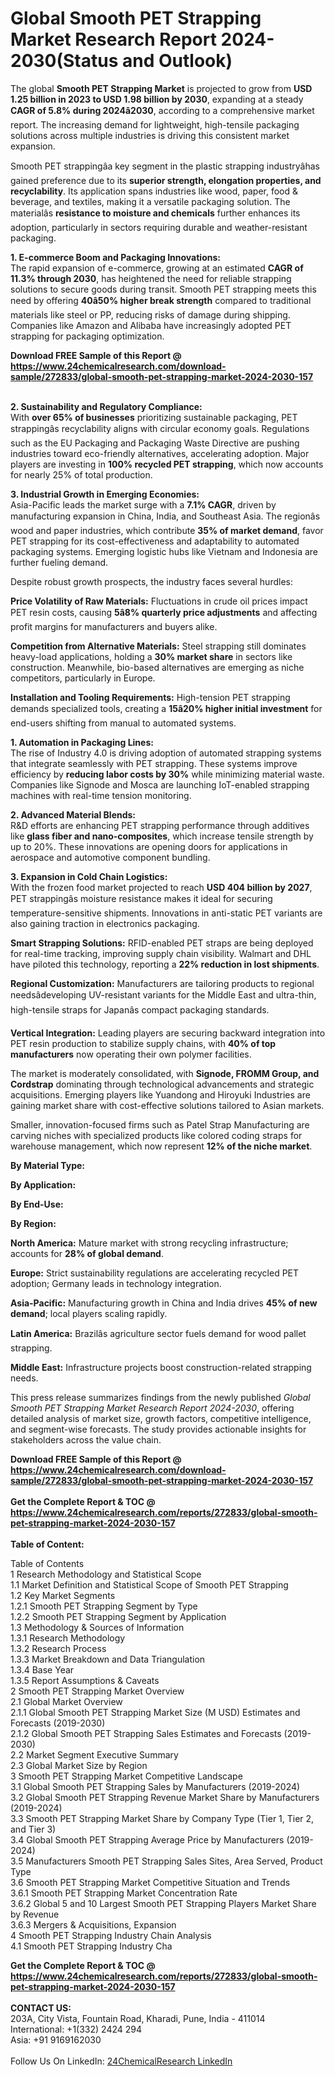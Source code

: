 <h1>Global Smooth PET Strapping Market Research Report 2024-2030(Status and Outlook)</h1><p>The global <strong>Smooth PET Strapping Market</strong> is projected to grow from <strong>USD 1.25 billion in 2023 to USD 1.98 billion by 2030</strong>, expanding at a steady <strong>CAGR of 5.8% during 2024â2030</strong>, according to a comprehensive market report. The increasing demand for lightweight, high-tensile packaging solutions across multiple industries is driving this consistent market expansion.</p><p>Smooth PET strappingâa key segment in the plastic strapping industryâhas gained preference due to its <strong>superior strength, elongation properties, and recyclability</strong>. Its application spans industries like wood, paper, food &amp; beverage, and textiles, making it a versatile packaging solution. The materialâs <strong>resistance to moisture and chemicals</strong> further enhances its adoption, particularly in sectors requiring durable and weather-resistant packaging.</p><p><strong>1. E-commerce Boom and Packaging Innovations:</strong><br>
The rapid expansion of e-commerce, growing at an estimated <strong>CAGR of 11.3% through 2030</strong>, has heightened the need for reliable strapping solutions to secure goods during transit. Smooth PET strapping meets this need by offering <strong>40â50% higher break strength</strong> compared to traditional materials like steel or PP, reducing risks of damage during shipping. Companies like Amazon and Alibaba have increasingly adopted PET strapping for packaging optimization.</p><div><b>Download FREE Sample of this Report @ 
            <a href="https://www.24chemicalresearch.com/download-sample/272833/global-smooth-pet-strapping-market-2024-2030-157">
            https://www.24chemicalresearch.com/download-sample/272833/global-smooth-pet-strapping-market-2024-2030-157</a></b></div><br><p><strong>2. Sustainability and Regulatory Compliance:</strong><br>
With <strong>over 65% of businesses</strong> prioritizing sustainable packaging, PET strappingâs recyclability aligns with circular economy goals. Regulations such as the EU Packaging and Packaging Waste Directive are pushing industries toward eco-friendly alternatives, accelerating adoption. Major players are investing in <strong>100% recycled PET strapping</strong>, which now accounts for nearly 25% of total production.</p><p><strong>3. Industrial Growth in Emerging Economies:</strong><br>
Asia-Pacific leads the market surge with a <strong>7.1% CAGR</strong>, driven by manufacturing expansion in China, India, and Southeast Asia. The regionâs wood and paper industries, which contribute <strong>35% of market demand</strong>, favor PET strapping for its cost-effectiveness and adaptability to automated packaging systems. Emerging logistic hubs like Vietnam and Indonesia are further fueling demand.</p><p>Despite robust growth prospects, the industry faces several hurdles:</p><p><strong>Price Volatility of Raw Materials:</strong> Fluctuations in crude oil prices impact PET resin costs, causing <strong>5â8% quarterly price adjustments</strong> and affecting profit margins for manufacturers and buyers alike.</p><p><strong>Competition from Alternative Materials:</strong> Steel strapping still dominates heavy-load applications, holding a <strong>30% market share</strong> in sectors like construction. Meanwhile, bio-based alternatives are emerging as niche competitors, particularly in Europe.</p><p><strong>Installation and Tooling Requirements:</strong> High-tension PET strapping demands specialized tools, creating a <strong>15â20% higher initial investment</strong> for end-users shifting from manual to automated systems.</p><p><strong>1. Automation in Packaging Lines:</strong><br>
The rise of Industry 4.0 is driving adoption of automated strapping systems that integrate seamlessly with PET strapping. These systems improve efficiency by <strong>reducing labor costs by 30%</strong> while minimizing material waste. Companies like Signode and Mosca are launching IoT-enabled strapping machines with real-time tension monitoring.</p><p><strong>2. Advanced Material Blends:</strong><br>
R&amp;D efforts are enhancing PET strapping performance through additives like <strong>glass fiber and nano-composites</strong>, which increase tensile strength by up to 20%. These innovations are opening doors for applications in aerospace and automotive component bundling.</p><p><strong>3. Expansion in Cold Chain Logistics:</strong><br>
With the frozen food market projected to reach <strong>USD 404 billion by 2027</strong>, PET strappingâs moisture resistance makes it ideal for securing temperature-sensitive shipments. Innovations in anti-static PET variants are also gaining traction in electronics packaging.</p><p><strong>Smart Strapping Solutions:</strong> RFID-enabled PET straps are being deployed for real-time tracking, improving supply chain visibility. Walmart and DHL have piloted this technology, reporting a <strong>22% reduction in lost shipments</strong>.</p><p><strong>Regional Customization:</strong> Manufacturers are tailoring products to regional needsâdeveloping UV-resistant variants for the Middle East and ultra-thin, high-tensile straps for Japanâs compact packaging standards.</p><p><strong>Vertical Integration:</strong> Leading players are securing backward integration into PET resin production to stabilize supply chains, with <strong>40% of top manufacturers</strong> now operating their own polymer facilities.</p><p>The market is moderately consolidated, with <strong>Signode, FROMM Group, and Cordstrap</strong> dominating through technological advancements and strategic acquisitions. Emerging players like Yuandong and Hiroyuki Industries are gaining market share with cost-effective solutions tailored to Asian markets.</p><p>Smaller, innovation-focused firms such as Patel Strap Manufacturing are carving niches with specialized products like colored coding straps for warehouse management, which now represent <strong>12% of the niche market</strong>.</p><p><strong>By Material Type:</strong></p><p><strong>By Application:</strong></p><p><strong>By End-Use:</strong></p><p><strong>By Region:</strong></p><p><strong>North America:</strong> Mature market with strong recycling infrastructure; accounts for <strong>28% of global demand</strong>.</p><p><strong>Europe:</strong> Strict sustainability regulations are accelerating recycled PET adoption; Germany leads in technology integration.</p><p><strong>Asia-Pacific:</strong> Manufacturing growth in China and India drives <strong>45% of new demand</strong>; local players scaling rapidly.</p><p><strong>Latin America:</strong> Brazilâs agriculture sector fuels demand for wood pallet strapping.</p><p><strong>Middle East:</strong> Infrastructure projects boost construction-related strapping needs.</p><p>This press release summarizes findings from the newly published <em>Global Smooth PET Strapping Market Research Report 2024-2030</em>, offering detailed analysis of market size, growth factors, competitive intelligence, and segment-wise forecasts. The study provides actionable insights for stakeholders across the value chain.</p><div><b>Download FREE Sample of this Report @ 
            <a href="https://www.24chemicalresearch.com/download-sample/272833/global-smooth-pet-strapping-market-2024-2030-157">
            https://www.24chemicalresearch.com/download-sample/272833/global-smooth-pet-strapping-market-2024-2030-157</a></b></div><br><div><b>Get the Complete Report & TOC @ 
            <a href="https://www.24chemicalresearch.com/reports/272833/global-smooth-pet-strapping-market-2024-2030-157">
            https://www.24chemicalresearch.com/reports/272833/global-smooth-pet-strapping-market-2024-2030-157</a></b></div><br>
            <b>Table of Content:</b><p>Table of Contents<br />
1 Research Methodology and Statistical Scope<br />
1.1 Market Definition and Statistical Scope of Smooth PET Strapping<br />
1.2 Key Market Segments<br />
1.2.1 Smooth PET Strapping Segment by Type<br />
1.2.2 Smooth PET Strapping Segment by Application<br />
1.3 Methodology & Sources of Information<br />
1.3.1 Research Methodology<br />
1.3.2 Research Process<br />
1.3.3 Market Breakdown and Data Triangulation<br />
1.3.4 Base Year<br />
1.3.5 Report Assumptions & Caveats<br />
2 Smooth PET Strapping Market Overview<br />
2.1 Global Market Overview<br />
2.1.1 Global Smooth PET Strapping Market Size (M USD) Estimates and Forecasts (2019-2030)<br />
2.1.2 Global Smooth PET Strapping Sales Estimates and Forecasts (2019-2030)<br />
2.2 Market Segment Executive Summary<br />
2.3 Global Market Size by Region<br />
3 Smooth PET Strapping Market Competitive Landscape<br />
3.1 Global Smooth PET Strapping Sales by Manufacturers (2019-2024)<br />
3.2 Global Smooth PET Strapping Revenue Market Share by Manufacturers (2019-2024)<br />
3.3 Smooth PET Strapping Market Share by Company Type (Tier 1, Tier 2, and Tier 3)<br />
3.4 Global Smooth PET Strapping Average Price by Manufacturers (2019-2024)<br />
3.5 Manufacturers Smooth PET Strapping Sales Sites, Area Served, Product Type<br />
3.6 Smooth PET Strapping Market Competitive Situation and Trends<br />
3.6.1 Smooth PET Strapping Market Concentration Rate<br />
3.6.2 Global 5 and 10 Largest Smooth PET Strapping Players Market Share by Revenue<br />
3.6.3 Mergers & Acquisitions, Expansion<br />
4 Smooth PET Strapping Industry Chain Analysis<br />
4.1 Smooth PET Strapping Industry Cha</p><div><b>Get the Complete Report & TOC @ 
            <a href="https://www.24chemicalresearch.com/reports/272833/global-smooth-pet-strapping-market-2024-2030-157">
            https://www.24chemicalresearch.com/reports/272833/global-smooth-pet-strapping-market-2024-2030-157</a></b></div><br><b>CONTACT US:</b><br>
            203A, City Vista, Fountain Road, Kharadi, Pune, India - 411014<br>
            International: +1(332) 2424 294<br>
            Asia: +91 9169162030 <br><br>
            Follow Us On LinkedIn: <a href="https://www.linkedin.com/company/24chemicalresearch/">24ChemicalResearch LinkedIn</a>